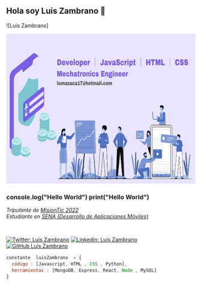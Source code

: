 ## Hola soy Luis Zambrano 👋

![Luis Zambrano] 
<div>
<p style = 'text-align:center;'>
<img src="https://github.com/IngLuisZambrano/IngLuisZambrano/blob/main/Developer%20ll%20JavaScript%20ll%20HTML%20ll%20CSS%20ll%20Angular%20ll%20Vue%20ll%20React%20Python.png" alt="Luis Zambrano" width="100%" height="400px">
</p>
</div>

### console.log("Hello World")   print("Hello World")

<p><em>Tripulante de <a href="https://www.misiontic2022.gov.co/portal/"> MisionTic 2022 </a></br>
Estudiante en <a href="https://www.sena.edu.co/es-co/Paginas/default.aspx"> SENA (Desarrollo de Aplicaciones Móviles) </a>
</em></p><br>

[![ Twitter: Luis Zambrano](https://img.shields.io/twitter/follow/LuisMan31549729?style=social)](https://twitter.com/LuisMan31549729)
[![ Linkedin: Luis Zambrano](https://img.shields.io/badge/-LuisZambrano-blue?style=flat-square&logo=Linkedin&logoColor=white&link=https://www.linkedin.com/in/luis-manuel-zambrano-caballero-77b7a6202)](https://www.linkedin.com/en/luis-manuel-zambrano-caballero-77b7a6202)
[![ GitHub Luis Zambrano](https://img.shields.io/github/followers/IngLuisZambrano?label=follow&style=social)](https://github.com/IngLuisZambrano)

```javascript
constante  luisZambrano  = {
  código : [Javascript, HTML , CSS , Python],
  herramientas : [MongoDB, Express, React, Node , MySQL]
}
```
